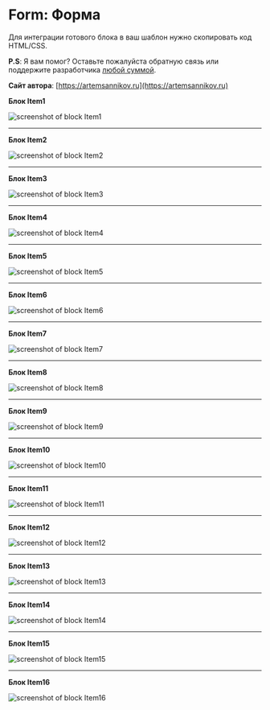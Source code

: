 Form: Форма
=====================

Для интеграции готового блока в ваш шаблон нужно скопировать код HTML/CSS.

**P.S**: Я вам помог? Оставьте пожалуйста обратную связь или поддержите разработчика [любой суммой](https://money.yandex.ru/to/41001366550213).

**Сайт автора**: [https://artemsannikov.ru](https://artemsannikov.ru)

**Блок Item1**

![screenshot of block Item1](https://user-images.githubusercontent.com/31792522/69931718-17a7d800-14ea-11ea-8e19-3e3d13ebc491.jpg)

<hr>

**Блок Item2**

![screenshot of block Item2](https://user-images.githubusercontent.com/31792522/69931719-17a7d800-14ea-11ea-9fd6-bc027af77007.jpg)

<hr>

**Блок Item3**

![screenshot of block Item3](https://user-images.githubusercontent.com/31792522/69937921-c275c180-14fd-11ea-8f68-d933a53bb536.jpg)

<hr>

**Блок Item4**

![screenshot of block Item4](https://user-images.githubusercontent.com/31792522/69938803-0ff32e00-1500-11ea-9b74-2a7bea6dd8fb.jpg)

<hr>

**Блок Item5**

![screenshot of block Item5](https://user-images.githubusercontent.com/31792522/69944711-c0b1fb00-1509-11ea-9f5a-53cc32185676.jpg)

<hr>

**Блок Item6**

![screenshot of block Item6]()

<hr>

**Блок Item7**

![screenshot of block Item7]()

<hr>

**Блок Item8**

![screenshot of block Item8]()

<hr>

**Блок Item9**

![screenshot of block Item9]()

<hr>

**Блок Item10**

![screenshot of block Item10]()

<hr>

**Блок Item11**

![screenshot of block Item11]()

<hr>

**Блок Item12**

![screenshot of block Item12]()

<hr>

**Блок Item13**

![screenshot of block Item13]()

<hr>

**Блок Item14**

![screenshot of block Item14]()

<hr>

**Блок Item15**

![screenshot of block Item15]()

<hr>

**Блок Item16**

![screenshot of block Item16]()